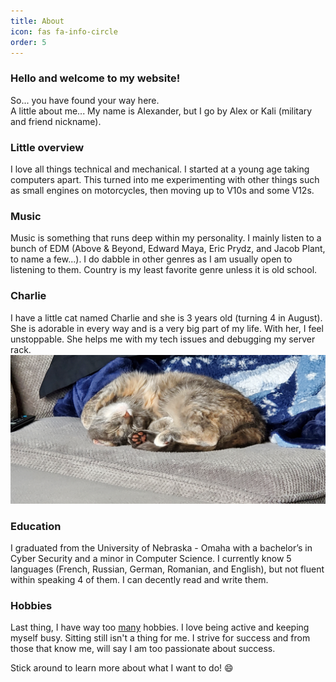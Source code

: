 ```yaml
---
title: About
icon: fas fa-info-circle
order: 5
---
```


<!-- > Add Markdown syntax content to file `_tabs/about.md`{: .filepath } and it will show up on this page.
{: .prompt-tip } -->

### Hello and welcome to my website!

So... you have found your way here.  
A little about me... My name is Alexander, but I go by Alex or Kali (military and friend nickname). 

### Little overview
I love all things technical and mechanical. I started at a young age taking computers apart. This turned into me experimenting with other things such as small engines on motorcycles, then moving up to V10s and some V12s.  

### Music
Music is something that runs deep within my personality. I mainly listen to a bunch of EDM (Above & Beyond, Edward Maya, Eric Prydz, and Jacob Plant, to name a few...). I do dabble in other genres as I am usually open to listening to them. Country is my least favorite genre unless it is old school.

### Charlie
I have a little cat named Charlie and she is 3 years old (turning 4 in August). She is adorable in every way and is a very big part of my life. With her, I feel unstoppable. She helps me with my tech issues and debugging my server rack. 
![Charlie](../assets/img/charlie.jpg)

### Education
I graduated from the University of Nebraska - Omaha with a bachelor’s in Cyber Security and a minor in Computer Science. I currently know 5 languages (French, Russian, German, Romanian, and English), but not fluent within speaking 4 of them. I can decently read and write them.

### Hobbies
Last thing, I have way too <u>many</u> hobbies. I love being active and keeping myself busy. Sitting still isn't a thing for me. I strive for success and from those that know me, will say I am too passionate about success.  

Stick around to learn more about what I want to do! 😄